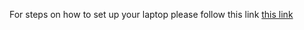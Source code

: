 For steps on how to set up your laptop please follow this link [this link](https://docs.google.com/document/d/1ATz1OseHsP312doLC3NHczXmJ8UD7nwWaF3_pSPANIY/edit?usp=sharing)
